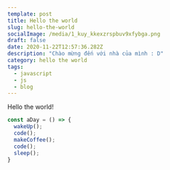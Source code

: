 ```yaml
---
template: post
title: Hello the world
slug: hello-the-world
socialImage: /media/1_kuy_kkexzrspbuv9xfybga.png
draft: false
date: 2020-11-22T12:57:36.282Z
description: "Chào mừng đến với nhà của mình : D"
category: hello the world
tags:
  - javascript
  - js
  - blog
---
```

Hello the world!

```javascript
const aDay = () => {
  wakeUp();
  code();
  makeCoffee();
  code();
  sleep();
}
```
